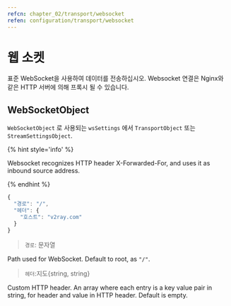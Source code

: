 ```yaml
---
refcn: chapter_02/transport/websocket
refen: configuration/transport/websocket
---
```

# 웹 소켓

표준 WebSocket을 사용하여 데이터를 전송하십시오. Websocket 연결은 Nginx와 같은 HTTP 서버에 의해 프록시 될 수 있습니다.

## WebSocketObject

`WebSocketObject` 로 사용되는 `wsSettings` 에서 `TransportObject` 또는 `StreamSettingsObject`.

{% hint style='info' %}

Websocket recognizes HTTP header X-Forwarded-For, and uses it as inbound source address.

{% endhint %}

```javascript
{
  "경로": "/",
  "헤더": {
    "호스트": "v2ray.com"
  }
}
```

> `경로`: 문자열

Path used for WebSocket. Default to root, as `"/"`.

> `헤더`:지도{string, string}

Custom HTTP header. An array where each entry is a key value pair in string, for header and value in HTTP header. Default is empty.